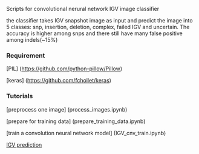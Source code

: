 Scripts for convolutional nerural network IGV image classifier

the classifier takes IGV snapshot image as input and predict the image into 5 classes: snp, insertion, deletion, complex, failed IGV and uncertain.
The accuracy is higher among snps and there still have many false positive among indels(~15%)


### Requirement
[PIL] (https://github.com/python-pillow/Pillow)

[keras] (https://github.com/fchollet/keras)


### Tutorials

[preprocess one image] (process_images.ipynb)

[prepare for training data] (prepare_training_data.ipynb)

[train a convolution neural network model] (IGV_cnv_train.ipynb)

[IGV prediction](IGV_prediction.ipynb)
